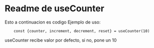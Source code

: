 # Readme de useCounter

Esto a continuacion es codigo
Ejemplo de uso:
```
    const {counter, increment, decrement, reset} = useCounter(10)
```

useCounter recibe valor por defecto, si no, pone un 10